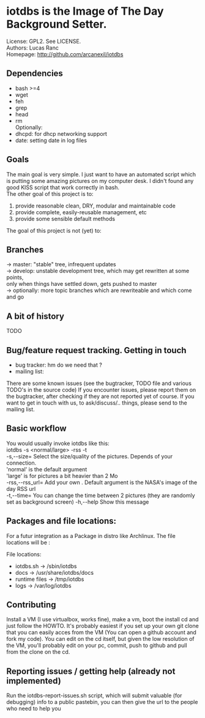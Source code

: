 
# iotdbs is the Image of The Day Background Setter.

License:     GPL2. See LICENSE.  
Authors:     Lucas Ranc  
Homepage:    http://github.com/arcanexil/iotdbs  


## Dependencies ##
 - bash >=4
 - wget
 - feh
 - grep
 - head
 - rm  
Optionally:  
 - dhcpd: for dhcp networking support
 - date: setting date in log files

## Goals ##

The main goal is very simple. I just want to have an automated script which is putting some amazing pictures on my computer desk. I didn't found any good KISS script that work correctly in bash.  
The other goal of this project is to:  
1) provide reasonable clean, DRY, modular and maintainable code  
2) provide complete, easily-reusable management, etc  
3) provide some sensible default methods  

The goal of this project is not (yet) to:


## Branches ##
-> master: "stable" tree, infrequent updates  
-> develop: unstable development tree, which may get rewritten at some points,  
   only when things have settled down, gets pushed to master  
-> optionally: more topic branches which are rewriteable and which come and go  

## A bit of history ##
TODO

## Bug/feature request tracking. Getting in touch ## 
- bug tracker:  hm do we need that ?
- mailing list: 

There are some known issues (see the bugtracker, TODO file and various TODO's in the source code) 
If you encounter issues, please report them on the bugtracker, after checking if they are not reported yet of course.
If you want to get in touch with us, to ask/discuss/.. things, please send to the mailing list.


## Basic workflow ##

You would usually invoke iotdbs like this:  
iotdbs -s <normal/large> -rss <url> -t <time>  
 -s,--size= 	Select the size/quality of the pictures. Depends of your connection.  
 	'normal' is the default argument  
 	'large' is for pictures a bit heavier than 2 Mo  
 -rss,--rss_url= 	Add your own <RSS url>. Default argument is the NASA's image of the day RSS url  
 -t,--time=		You can change the time between 2 pictures (they are randomly set as background screen)
 -h,--help 	Show this message



## Packages and file locations: ##
For a futur integration as a Package in distro like Archlinux.
The file locations will be :

File locations:
* iotdbs.sh     -> /sbin/iotdbs
* docs          -> /usr/share/iotdbs/docs
* runtime files -> /tmp/iotdbs
* logs          -> /var/log/iotdbs


## Contributing ##

Install a VM (I use virtualbox, works fine), make a vm, boot the install cd and just follow the HOWTO.
It's probably easiest if you set up your own git clone that you can easily
acces from the VM (You can open a github account and fork my code).
You can edit on the cd itself, but given the low resolution of the VM, you'll probably edit on your pc, commit, push to github
and pull from the clone on the cd.


## Reporting issues / getting help (already not implemented) ##

Run the iotdbs-report-issues.sh script, which will submit valuable (for debugging)
info to a public pastebin, you can then give the url to the people who need to help you
